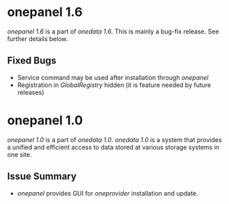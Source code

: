 onepanel 1.6
===========

*onepanel 1.6* is a part of *onedata 1.6*. This is mainly a bug-fix release. See further details below.

Fixed Bugs
----------

* Service command may be used after installation through *onepanel*
* Registration in *GlobalRegistry* hidden (it is feature needed by future releases)

onepanel 1.0
===========

*onepanel 1.0* is a part of *onedata 1.0*. *onedata 1.0* is a system that provides a unified and efficient access to
data stored at various storage systems in one site.

Issue Summary
-----

* *onepanel* provides GUI for *oneprovider* installation and update.

